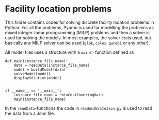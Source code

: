 # Facility location problems

This folder contains codes for solving discrete facility location problems in Python. For all the problems, Pyomo is used for modelling the problems 
as mixed integer linear proogramming (MILP) problems and then a solver is used for solving the models. In most examples, the solver `cbc`is used, but 
basically any MILP solver can be used (`glpk`, `cplex`, `gurobi` or any other).

All model files uses a structure with a `main()` function defined as
```
def main(instance_file_name):
    data = readData(instance_file_name)
    model = buildModel(data)
    solveModel(model)
    displaySolution(model)


if __name__ == '__main__':
    instance_file_name = 'minCostCoveringData'
    main(instance_file_name)
```

In the `readData`-functions the code in `readAndWriteJson.py` is used to read the data from a Json file. 
